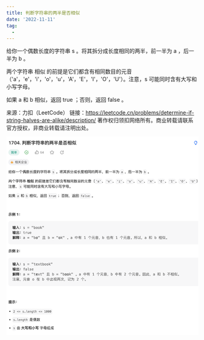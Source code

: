```yaml
---
title: 判断字符串的两半是否相似
date: '2022-11-11'
tag:
  - 
---
```

给你一个偶数长度的字符串 s 。将其拆分成长度相同的两半，前一半为 a ，后一半为 b 。

两个字符串 相似 的前提是它们都含有相同数目的元音（'a'，'e'，'i'，'o'，'u'，'A'，'E'，'I'，'O'，'U'）。注意，s 可能同时含有大写和小写字母。

如果 a 和 b 相似，返回 true ；否则，返回 false 。

来源：力扣（LeetCode）
链接：<https://leetcode.cn/problems/determine-if-string-halves-are-alike/description/>
著作权归领扣网络所有。商业转载请联系官方授权，非商业转载请注明出处。

![alt](./image/example.png)
